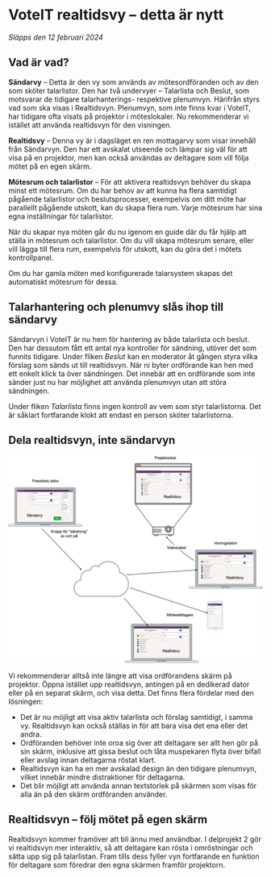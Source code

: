# VoteIT realtidsvy – detta är nytt

_Släpps den 12 februari 2024_

## Vad är vad?

**Sändarvy** – Detta är den vy som används av mötesordföranden och av den som sköter talarlistor. Den har två undervyer – Talarlista och Beslut, som motsvarar de tidigare talarhanterings- respektive plenumvyn. Härifrån styrs vad som ska visas i Realtidsvyn. Plenumvyn, som inte finns kvar i VoteIT, har tidigare ofta visats på projektor i möteslokaler. Nu rekommenderar vi istället att använda realtidsvyn för den visningen.

**Realtidsvy** – Denna vy är i dagsläget en ren mottagarvy som visar innehåll från Sändarvyn. Den har ett avskalat utseende och lämpar sig väl för att visa på en projektor, men kan också användas av deltagare som vill följa mötet på en egen skärm.

**Mötesrum och talarlistor** – För att aktivera realtidsvyn behöver du skapa minst ett mötesrum. Om du har behov av att kunna ha flera samtidigt pågående talarlistor och beslutsprocesser, exempelvis om ditt möte har parallellt pågående utskott, kan du skapa flera rum. Varje mötesrum har sina egna inställningar för talarlistor.

När du skapar nya möten går du nu igenom en guide där du får hjälp att ställa in mötesrum och talarlistor. Om du vill skapa mötesrum senare, eller vill lägga till flera rum, exempelvis för utskott, kan du göra det i mötets kontrollpanel.

Om du har gamla möten med konfigurerade talarsystem skapas det automatiskt mötesrum för dessa.

## Talarhantering och plenumvy slås ihop till sändarvy

Sändarvyn i VoteIT är nu hem för hantering av både talarlista och beslut. Den har dessutom fått ett antal nya kontroller för sändning, utöver det som funnits tidigare. Under fliken _Beslut_ kan en moderator åt gången styra vilka förslag som sänds ut till realtidsvyn. När ni byter ordförande kan hen med ett enkelt klick ta över sändningen. Det innebär att en ordförande som inte sänder just nu har möjlighet att använda plenumvyn utan att störa sändningen.

Under fliken _Talarlista_ finns ingen kontroll av vem som styr talarlistorna. Det är såklart fortfarande klokt att endast en person sköter talarlistorna.

## Dela realtidsvyn, inte sändarvyn

![Realtidsvyn kopplas till projektorn för visning av både talarlista och förslag](../utvecklingsprojekt/realtidsvy-delprojekt-1.png)

Vi rekommenderar alltså inte längre att visa ordförandens skärm på projektor. Öppna istället upp realtidsvyn, antingen på en dedikerad dator eller på en separat skärm, och visa detta. Det finns flera fördelar med den lösningen:

- Det är nu möjligt att visa aktiv talarlista och förslag samtidigt, i samma vy. Realtidsvyn kan också ställas in för att bara visa det ena eller det andra.
- Ordföranden behöver inte oroa sig över att deltagare ser allt hen gör på sin skärm, inklusive att gissa beslut och låta muspekaren flyta över bifall eller avslag innan deltagarna röstat klart.
- Realtidsvyn kan ha en mer avskalad design än den tidigare plenumvyn, vilket innebär mindre distraktioner för deltagarna.
- Det blir möjligt att använda annan textstorlek på skärmen som visas för alla än på den skärm ordföranden använder.

## Realtidsvyn – följ mötet på egen skärm

Realtidsvyn kommer framöver att bli ännu med användbar. I delprojekt 2 gör vi realtidsvyn mer interaktiv, så att deltagare kan rösta i omröstningar och sätta upp sig på talarlistan. Fram tills dess fyller vyn fortfarande en funktion för deltagare som föredrar den egna skärmen framför projektorn.
